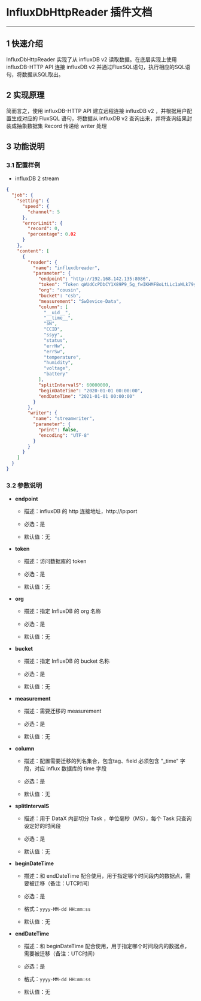 
# InfluxDbHttpReader 插件文档

___


## 1 快速介绍

InfluxDbHttpReader 实现了从 influxDB v2 读取数据。在底层实现上使用influxDB-HTTP API 连接 influxDB v2 并通过FluxSQL语句，执行相应的SQL语句，将数据从SQL取出。


## 2 实现原理

简而言之，使用 influxDB-HTTP API 建立远程连接 influxDB v2 ，并根据用户配置生成对应的 FluxSQL 语句，将数据从 influxDB v2 查询出来，并将查询结果封装成抽象数据集 Record 传递给 writer 处理


## 3 功能说明

### 3.1 配置样例

* influxDB 2 stream
```json
{
  "job": {
    "setting": {
      "speed": {
        "channel": 5
      },
      "errorLimit": {
        "record": 0,
        "percentage": 0.02
      }
    },
    "content": [
      {
        "reader": {
          "name": "influxdbreader",
          "parameter": {
            "endpoint": "http://192.168.142.135:8086",
            "token": "Token qWUdCcPDbCY1X89P9_5g_fwIKHMFBoLtLLc1aWLk79ydqyBi8HIlLDPkivK4zN_dlw2OqXm7OXXKxMQXxNq2hQ==",
            "org": "cousin",
            "bucket": "csb",
            "measurement": "SwDevice-Data",
            "column": [
              "__uid__",
              "__time__",
              "SN",
              "CCID",
              "ssyy",
              "status",
              "errHw",
              "errSw",
              "temperature",
              "humidity",
              "voltage",
              "battery"
            ],
            "splitIntervalS": 60000000,
            "beginDateTime": "2020-01-01 00:00:00",
            "endDateTime": "2021-01-01 00:00:00"
          }
        },
        "writer": {
          "name": "streamwriter",
          "parameter": {
            "print": false,
            "encoding": "UTF-8"
          }
        }
      }
    ]
  }
}

```

### 3.2 参数说明
* **endpoint**

    * 描述：influxDB 的 http 连接地址，http://ip:port

    * 必选：是 <br />

    * 默认值：无 <br />

* **token**

    * 描述：访问数据库的 token <br />

    * 必选：是 <br />

    * 默认值：无 <br />

* **org**

    * 描述：指定 InfluxDB 的 org 名称 <br />

    * 必选：是 <br />

    * 默认值：无 <br />

* **bucket**

    * 描述：指定 InfluxDB 的 bucket 名称  <br />

    * 必选：是 <br />

    * 默认值：无 <br />

* **measurement**

    * 描述：需要迁移的 measurement  <br />

    * 必选：是 <br />

    * 默认值：无 <br />

* **column**
    * 描述：配置需要迁移的列名集合，包含tag、field
      必须包含 "_time" 字段，对应 influx 数据库的 time 字段

    * 必选：是 <br />

    * 默认值：无 <br />

* **splitIntervalS**
    * 描述：用于 DataX 内部切分 Task ，单位毫秒（MS），每个 Task 只查询设定好的时间段

    * 必选：是 <br />

    * 默认值：无 <br />

* **beginDateTime**
    * 描述：和 endDateTime 配合使用，用于指定哪个时间段内的数据点，需要被迁移（备注：UTC时间）

    * 必选：是

    * 格式：`yyyy-MM-dd HH:mm:ss`

    * 默认值：无

* **endDateTime**
    * 描述：和 beginDateTime 配合使用，用于指定哪个时间段内的数据点，需要被迁移（备注：UTC时间）

    * 必选：是

    * 格式：`yyyy-MM-dd HH:mm:ss`

    * 默认值：无



